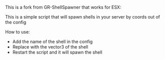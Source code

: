 This is a fork from GR-ShellSpawner that works for ESX:

This is a simple script that will spawn shells in your server by coords out of the config

How to use:

- Add the name of the shell in the config
- Replace with the vector3 of the shell
- Restart the script and it will spawn the shell
